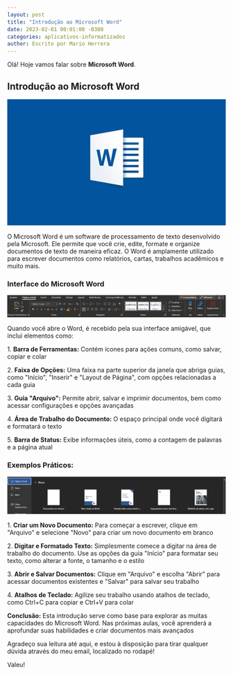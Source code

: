 ```yaml
---
layout: post
title: "Introdução ao Microsoft Word"
date: 2023-02-01 00:01:00 -0300
categories: aplicativos-informatizados
author: Escrito por Mario Herrera
---
```


Olá! Hoje vamos falar sobre **Microsoft Word**.

## Introdução ao Microsoft Word


![](https://github.com/mariopuebla17/blog/blob/main/_images/202302/word1.jpg?raw=true)

O Microsoft Word é um software de processamento de texto desenvolvido pela Microsoft. Ele permite que você crie, edite, formate e organize documentos de texto de maneira eficaz. O Word é amplamente utilizado para escrever documentos como relatórios, cartas, trabalhos acadêmicos e muito mais.

### Interface do Microsoft Word


![](https://github.com/mariopuebla17/blog/blob/main/_images/202302/word2.jpg?raw=true)

Quando você abre o Word, é recebido pela sua interface amigável, que inclui elementos como:

1\. **Barra de Ferramentas:** Contém ícones para ações comuns, como salvar, copiar e colar  

2\. **Faixa de Opções:** Uma faixa na parte superior da janela que abriga guias, como "Início", "Inserir" e "Layout de Página", com opções relacionadas a cada guia  

3\. **Guia "Arquivo":** Permite abrir, salvar e imprimir documentos, bem como acessar configurações e opções avançadas  

4\. **Área de Trabalho do Documento:** O espaço principal onde você digitará e formatará o texto  

5\. **Barra de Status:** Exibe informações úteis, como a contagem de palavras e a página atual

### Exemplos Práticos:


![](https://github.com/mariopuebla17/blog/blob/main/_images/202302/word3.jpg?raw=true)

1\. **Criar um Novo Documento:** Para começar a escrever, clique em "Arquivo" e selecione "Novo" para criar um novo documento em branco  

2\. **Digitar e Formatado Texto:** Simplesmente comece a digitar na área de trabalho do documento. Use as opções da guia "Início" para formatar seu texto, como alterar a fonte, o tamanho e o estilo  

3\. **Abrir e Salvar Documentos:** Clique em "Arquivo" e escolha "Abrir" para acessar documentos existentes e "Salvar" para salvar seu trabalho  

4\. **Atalhos de Teclado:** Agilize seu trabalho usando atalhos de teclado, como Ctrl+C para copiar e Ctrl+V para colar


**Conclusão:** Esta introdução serve como base para explorar as muitas capacidades do Microsoft Word. Nas próximas aulas, você aprenderá a aprofundar suas habilidades e criar documentos mais avançados  


Agradeço sua leitura até aqui, e estou à disposição para tirar qualquer dúvida através do meu email, localizado no rodapé!

Valeu!